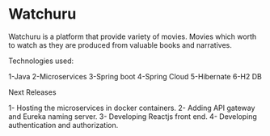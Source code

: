 # Watchuru
Watchuru is a platform that provide variety of movies. Movies which worth to watch as they are produced from valuable books and narratives.  

Technologies used:

1-Java
2-Microservices
3-Spring boot
4-Spring Cloud
5-Hibernate
6-H2 DB

Next Releases

1- Hosting the microservices in docker containers.
2- Adding API gateway and Eureka naming server. 
3- Developing Reactjs front end.
4- Developing authentication and authorization.
